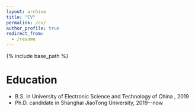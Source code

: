 ```yaml
---
layout: archive
title: "CV"
permalink: /cv/
author_profile: true
redirect_from:
  - /resume
---
```


{% include base_path %}


Education
======
* B.S. in University of Electronic Science and Technology of China , 2019
* Ph.D. candidate in Shanghai JiaoTong University, 2019--now
